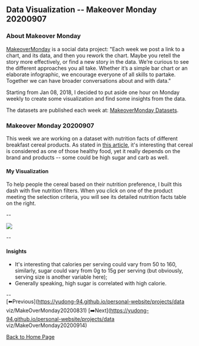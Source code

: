 <head>
  <!-- Global site tag (gtag.js) - Google Analytics -->
<script async src="https://www.googletagmanager.com/gtag/js?id=UA-112502179-1"></script>
<script>
  window.dataLayer = window.dataLayer || [];
  function gtag(){dataLayer.push(arguments);}
  gtag('js', new Date());

  gtag('config', 'UA-112502179-1');
</script>
</head>


## Data Visualization -- Makeover Monday 20200907

### About Makeover Monday

[MakeoverMonday](http://www.makeovermonday.co.uk/) is a social data project:
"Each week we post a link to a chart, and its data, and then you rework the chart.
Maybe you retell the story more effectively, or find a new story in the data.
We’re curious to see the different approaches you all take. Whether it’s a simple bar chart or an elaborate infographic, we encourage everyone of all skills to partake.
Together we can have broader conversations about and with data."

Starting from Jan 08, 2018, I decided to put aside one hour on Monday weekly to create some visualization and find some insights from the data.

The datasets are published each week at: [MakeoverMonday Datasets](http://www.makeovermonday.co.uk/data/).

### Makeover Monday 20200907

This week we are working on a dataset with nutrition facts of different breakfast cereal products. As stated in [this article](https://www.healthline.com/nutrition/are-breakfast-cereals-healthy), it's interesting that cereal is considered as one of those healthy food, yet it really depends on the brand and products -- some could be high sugar and carb as well.  

#### My Visualization

To help people the cereal based on their nutrition preference, I built this dash with five nutrition filters. When you click on one of the product meeting the selection criteria, you will see its detailed nutrition facts table on the right.     

--  
<div class='tableauPlaceholder' id='viz1599527074447' style='position: relative'>
<noscript><a href='#'>
  <img alt=' ' src='https:&#47;&#47;public.tableau.com&#47;static&#47;images&#47;Ma&#47;MakeOverMonday2020907CerealNutritionFacts&#47;CerealNutritionFacts&#47;1_rss.png' style='border: none' />
</a></noscript>
<object class='tableauViz'  style='display:none;'>
  <param name='host_url' value='https%3A%2F%2Fpublic.tableau.com%2F' />
  <param name='embed_code_version' value='3' />
  <param name='site_root' value='' />
  <param name='name' value='MakeOverMonday2020907CerealNutritionFacts&#47;CerealNutritionFacts' />
  <param name='tabs' value='no' />
  <param name='toolbar' value='yes' />
  <param name='static_image' value='https:&#47;&#47;public.tableau.com&#47;static&#47;images&#47;Ma&#47;MakeOverMonday2020907CerealNutritionFacts&#47;CerealNutritionFacts&#47;1.png' />
  <param name='animate_transition' value='yes' />
  <param name='display_static_image' value='yes' />
  <param name='display_spinner' value='yes' />
  <param name='display_overlay' value='yes' />
  <param name='display_count' value='yes' />
  <param name='language' value='en' />
  <param name='filter' value='publish=yes' />
</object></div>            
<script type='text/javascript'>     
  var divElement = document.getElementById('viz1599527074447');   
  var vizElement = divElement.getElementsByTagName('object')[0];           
  if ( divElement.offsetWidth > 800 ) { vizElement.style.width='800px';vizElement.style.height='627px';} else if ( divElement.offsetWidth > 500 ) { vizElement.style.width='800px';vizElement.style.height='627px';} else { vizElement.style.width='100%';vizElement.style.height='1277px';}       
  var scriptElement = document.createElement('script');                 
  scriptElement.src = 'https://public.tableau.com/javascripts/api/viz_v1.js';         
  vizElement.parentNode.insertBefore(scriptElement, vizElement);            
</script>
  
  
--  

#### Insights
* It's interesting that calories per serving could vary from 50 to 160, similarly, sugar could vary from 0g to 15g per serving (but obviously, serving size is another variable here);  
* Generally speaking, high sugar is correlated with high calorie.  

--  
[⬅️Previous](https://yudong-94.github.io/personal-website/projects/data viz/MakeOverMonday20200831)  [➡️Next](https://yudong-94.github.io/personal-website/projects/data viz/MakeOverMonday20200914)  

[Back to Home Page](https://yudong-94.github.io/personal-website/)

